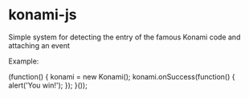 konami-js
=========

Simple system for detecting the entry of the famous Konami code and attaching an event

Example:

(function() {
  konami = new Konami();
  konami.onSuccess(function() {
    alert('You win!');
  });
}());